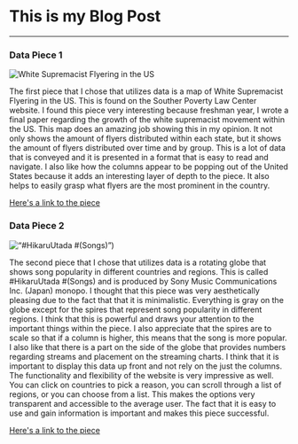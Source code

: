 # This is my Blog Post
------

### Data Piece 1
![ White Supremacist Flyering in the US](Flyers.png?raw=true " White Supremacist Flyering in the US")

The first piece that I chose that utilizes data is a map of White Supremacist Flyering in the US. This is found on the Souther Poverty Law Center website. I found this piece very interesting because freshman year, I wrote a final paper regarding the growth of the white supremacist movement within the US. This map does an amazing job showing this in my opinion. It not only shows the amount of flyers distributed within each state, but it shows the amount of flyers distributed over time and by group. This is a lot of data that is conveyed and it is presented in a format that is easy to read and navigate. I also like how the columns appear to be popping out of the United States because it adds an interesting layer of depth to the piece. It also helps to easily grasp what flyers are the most prominent in the country. 

[Here's a link to the piece](https://www.splcenter.org/flyering-map)


### Data Piece 2

![“#HikaruUtada #(Songs)”)](Songs.png?raw=true "#HikaruUtada #(Songs)")

The second piece that I chose that utilizes data is a rotating globe that shows song popularity in different countries and regions. This is called #HikaruUtada #(Songs) and is produced by Sony Music Communications Inc. (Japan) monopo. I thought that this piece was very aesthetically pleasing due to the fact that that it is minimalistic. Everything is gray on the globe except for the spires that represent song popularity in different regions. I think that this is powerful and draws your attention to the important things within the piece. I also appreciate that the spires are to scale so that if a column is higher, this means that the song is more popular. I also like that there is a part on the side of the globe that provides numbers regarding streams and placement on the streaming charts. I think that it is important to display this data up front and not rely on the just the columns. The functionality and flexibility of the website is very impressive as well. You can click on countries to pick a reason, you can scroll through a list of regions, or you can choose from a list. This makes the options very transparent and accessible to the average user. The fact that it is easy to use and gain information is important and makes this piece successful.



[Here's a link to the piece](http://www.utadahikaru.jp/hikaru_utada_songs/)